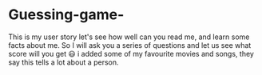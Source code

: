 # Guessing-game-

This is my user story let's see how well can you read me, and learn some facts about me. So I will ask you a series of questions and let us see what score will you get :smiley: 
i added some of my favourite movies and songs, they say this tells a lot about a person.